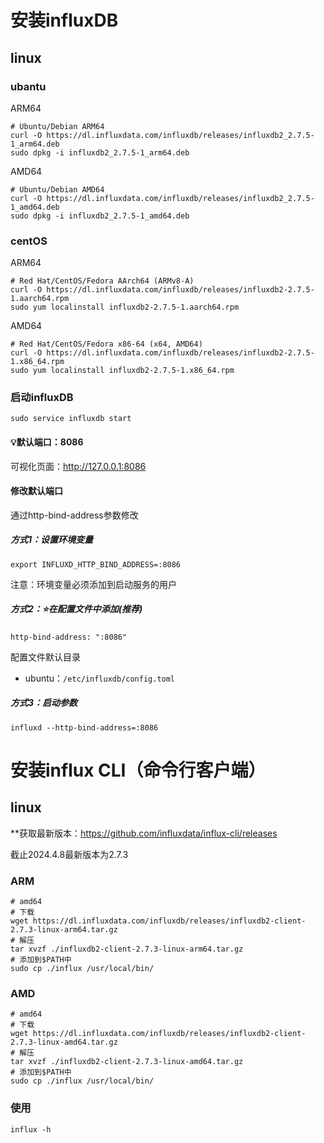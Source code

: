 <div  id="i-db" ></div>

# 安装influxDB

## linux

### ubantu

ARM64

```shell
# Ubuntu/Debian ARM64
curl -O https://dl.influxdata.com/influxdb/releases/influxdb2_2.7.5-1_arm64.deb
sudo dpkg -i influxdb2_2.7.5-1_arm64.deb
```

AMD64

```shell
# Ubuntu/Debian AMD64
curl -O https://dl.influxdata.com/influxdb/releases/influxdb2_2.7.5-1_amd64.deb
sudo dpkg -i influxdb2_2.7.5-1_amd64.deb
```

### centOS

ARM64

```shell
# Red Hat/CentOS/Fedora AArch64 (ARMv8-A)
curl -O https://dl.influxdata.com/influxdb/releases/influxdb2-2.7.5-1.aarch64.rpm
sudo yum localinstall influxdb2-2.7.5-1.aarch64.rpm
```

AMD64

```shell
# Red Hat/CentOS/Fedora x86-64 (x64, AMD64)
curl -O https://dl.influxdata.com/influxdb/releases/influxdb2-2.7.5-1.x86_64.rpm
sudo yum localinstall influxdb2-2.7.5-1.x86_64.rpm
```



### 启动influxDB

```shell
sudo service influxdb start
```

#### 💡默认端口：8086

可视化页面：http://127.0.0.1:8086

#### 修改默认端口

通过http-bind-address参数修改

##### 方式1：设置环境变量

```shell
export INFLUXD_HTTP_BIND_ADDRESS=:8086
```

注意：环境变量必须添加到启动服务的用户

##### 方式2：⭐️在配置文件中添加(推荐)

```t
http-bind-address: ":8086"
```

配置文件默认目录

- ubuntu：`/etc/influxdb/config.toml`

##### 方式3：启动参数

```shell
influxd --http-bind-address=:8086
```

<div  id="i-cli" ></div>

# 安装influx CLI（命令行客户端）

## linux

**获取最新版本：https://github.com/influxdata/influx-cli/releases

截止2024.4.8最新版本为2.7.3

### ARM

```shell
# amd64
# 下载
wget https://dl.influxdata.com/influxdb/releases/influxdb2-client-2.7.3-linux-arm64.tar.gz
# 解压
tar xvzf ./influxdb2-client-2.7.3-linux-arm64.tar.gz
# 添加到$PATH中
sudo cp ./influx /usr/local/bin/
```

### AMD

```shell
# amd64
# 下载
wget https://dl.influxdata.com/influxdb/releases/influxdb2-client-2.7.3-linux-amd64.tar.gz
# 解压
tar xvzf ./influxdb2-client-2.7.3-linux-amd64.tar.gz
# 添加到$PATH中
sudo cp ./influx /usr/local/bin/
```

### 使用

```shell 
influx -h
```
